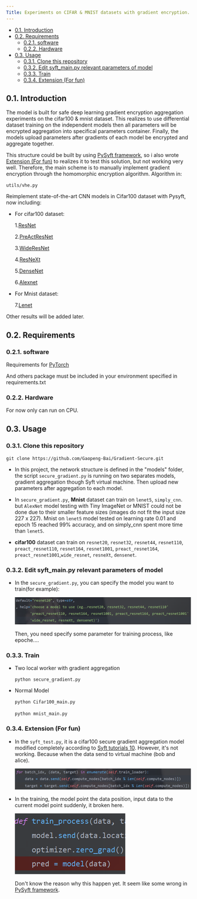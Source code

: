 ```yaml
---
Title: Experiments on CIFAR & MNIST datasets with gradient encryption.
---
```

<!-- TOC -->

- [0.1. Introduction](#01-introduction)
- [0.2. Requirements](#02-requirements)
    - [0.2.1. software](#021-software)
    - [0.2.2. Hardware](#022-hardware)
- [0.3. Usage](#03-usage)
    - [0.3.1. Clone this repository](#031-clone-this-repository)
    - [0.3.2. Edit syft_main.py relevant parameters of model](#032-edit-syft_mainpy-relevant-parameters-of-model)
    - [0.3.3. Train](#033-train)
    - [0.3.4. Extension (For fun)](#034-extension-for-fun)

<!-- /TOC -->

## 0.1. Introduction

The model is built for safe deep learning gradient encryption aggregation experiments on the cifar100 & mnist dataset. This realizes to use differential dataset training on the independent models then all parameters will be encrypted aggregation into specifical parameters container. Finally, the models upload parameters after gradients of each model be encrypted and aggregate together.

This structure could be built by using [PySyft framework](https://github.com/OpenMined/PySyft), so i also wrote [Extension (For fun)](#extension-for-fun) to realizes it to test this solution, but not working very well. Therefore, the main scheme is to manually implement gradient encryption through the homomorphic encryption algorithm. Algorithm in:

    utils/vhe.py

Reimplement state-of-the-art CNN models in Cifar100 dataset with Pysyft, now including:

- For cifar100 dataset:

  1.[ResNet](https://arxiv.org/abs/1512.03385v1)

  2.[PreActResNet](https://arxiv.org/abs/1603.05027v3)

  3.[WideResNet](https://arxiv.org/abs/1605.07146v4)

  4.[ResNeXt](https://arxiv.org/abs/1611.05431v2)

  5.[DenseNet](https://arxiv.org/abs/1608.06993v4)

  6.[Alexnet](https://arxiv.org/ftp/arxiv/papers/1803/1803.01164.pdf)

- For Mnist dataset:

  7.[Lenet](https://arxiv.org/pdf/1909.12778.pdf)

Other results will be added later.

## 0.2. Requirements

### 0.2.1. software

Requirements for [PyTorch](http://pytorch.org/)

And others package must be included in your environment specified in requirements.txt

### 0.2.2. Hardware

For now only can run on CPU.

## 0.3. Usage

### 0.3.1. Clone this repository

```
git clone https://github.com/Gaopeng-Bai/Gradient-Secure.git
```

* In this project, the network structure is defined in the "models" folder, the script `secure_gradient.py` is running on two separates models, gradient aggregation though Syft virtual machine. Then upload new parameters after aggregation to each model.

- In `secure_gradient.py`, **Mnist** dataset can train on `lenet5`, `simply_cnn`. but `AlexNet` model testing with Tiny ImageNet or MNIST could not be done due to their smaller feature sizes (images do not fit the input size 227 x 227). Mnist on `lenet5` model tested on learning rate 0.01 and epoch 15 reached 99% accuracy, and on simply_cnn spent more time than `lenet5`.

- **cifar100** dataset can train on `resnet20`, `resnet32`, `resnet44`, `resnet110`, `preact_resnet110`, `resnet164`, `resnet1001`, `preact_resnet164`, `preact_resnet1001`,`wide_resnet`, `resneXt`, `densenet`.

### 0.3.2. Edit syft_main.py relevant parameters of model

- In the `secure_gradient.py`, you can specify the model you want to train(for example):

    ![avatar](images/models.png)

    Then, you need specify some parameter for training process, like epoche....

### 0.3.3. Train

- Two local worker with gradient aggregation

  ```
  python secure_gradient.py
  ```

- Normal Model

  ```
  python Cifar100_main.py

  python mnist_main.py
  ```

### 0.3.4. Extension (For fun)

* In the `syft_test.py`, it is a cifar100 secure gradient aggregation model modified completely according to [Syft tutorials 10](https://github.com/OpenMined/PySyft/blob/master/examples/tutorials/Part%2010%20-%20Federated%20Learning%20with%20Secure%20Aggregation.ipynb). However, it's not working. Because when the data send to virtual machine (bob and alice).

     ![avatar](images/data_pro.png)

* In the training, the model point the data position, input data to the current model point suddenly, it broken here.
 
  ![avatar](images/pro.png)

  Don't know the reason why this happen yet. It seem like some wrong in [PySyft framework](https://github.com/OpenMined/PySyft).
